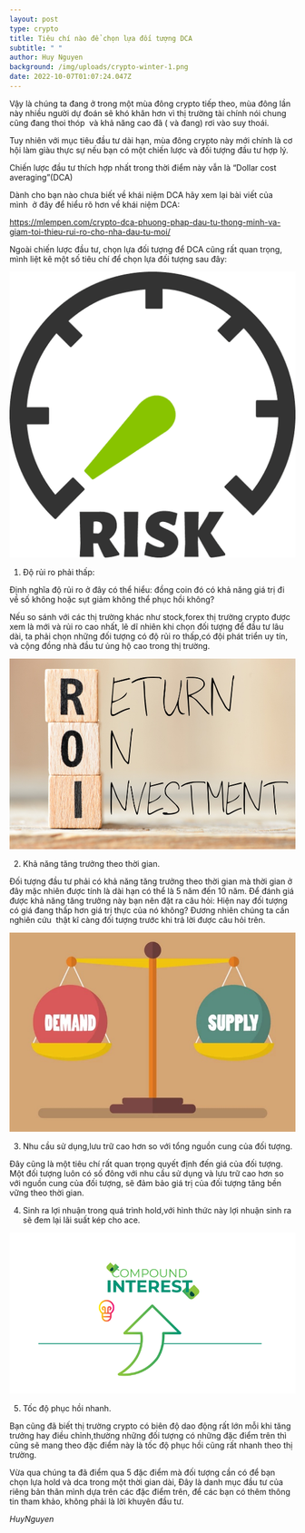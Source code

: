 ```yaml
---
layout: post
type: crypto
title: Tiêu chí nào để chọn lựa đối tượng DCA
subtitle: " "
author: Huy Nguyen
background: /img/uploads/crypto-winter-1.png
date: 2022-10-07T01:07:24.047Z
---
```

<!--StartFragment-->

Vậy là chúng ta đang ở trong một mùa đông crypto tiếp theo, mùa đông lần này nhiều người dự đoán sẽ khó khăn hơn vì thị trường tài chính nói chung cũng đang thoi thóp  và khả năng cao đã ( và đang) rơi vào suy thoái.

Tuy nhiên với mục tiêu đầu tư dài hạn, mùa đông crypto này mới chính là cơ hội làm giàu thực sự nếu bạn có một chiến lược và đối tượng đầu tư hợp lý.

Chiến lược đầu tư thích hợp nhất trong thời điểm này vẫn là “Dollar cost averaging”(DCA)

Dành cho bạn nào chưa biết về khái niệm DCA hãy xem lại bài viết của mình  ở đây để hiểu rõ hơn về khái niệm DCA:

https://mlempen.com/crypto-dca-phuong-phap-dau-tu-thong-minh-va-giam-toi-thieu-rui-ro-cho-nha-dau-tu-moi/

Ngoài chiến lược đầu tư, chọn lựa đối tượng để DCA cũng rất quan trọng, mình liệt kê một số tiêu chí để chọn lựa đối tượng sau đây:

![](/img/uploads/low-risk-icon.png)

1. Độ rủi ro phải thấp: 

Định nghĩa độ rủi ro ở đây có thể hiểu: đồng coin đó có khả năng giá trị đi về số không hoặc sụt giảm không thể phục hồi không?

Nếu so sánh với các thị trường khác như stock,forex thị trường crypto được xem là mới và rủi ro cao nhất, lẽ dĩ nhiên khi chọn đối tượng để đầu tư lâu dài, ta phải chọn những đối tượng có độ rủi ro thấp,có đội phát triển uy tín, và cộng đồng nhà đầu tư ủng hộ cao trong thị trường.

![](/img/uploads/2.jpg)

2. Khả năng tăng trưởng theo thời gian.

Đối tượng đầu tư phải có khả năng tăng trưởng theo thời gian mà thời gian ở đây mặc nhiên được tính là dài hạn có thể là 5 năm đến 10 năm. Để đánh giá được khả năng tăng trưởng này bạn nên đặt ra câu hỏi: Hiện nay đối tượng có giá đang thấp hơn giá trị thực của nó không? Đương nhiên chúng ta cần nghiên cứu  thật kĩ càng đối tượng trước khi trả lời được câu hỏi trên.

![](/img/uploads/demand-supply.jpg)

3. Nhu cầu sử dụng,lưu trữ cao hơn so với tổng nguồn cung của đối tượng.

Đây cũng là một tiêu chí rất quan trọng quyết định đến giá của đối tượng. Một đối tượng luôn có số đông với nhu cầu sử dụng và lưu trữ cao hơn so với nguồn cung của đối tượng, sẽ đảm bảo giá trị của đối tượng tăng bền vững theo thời gian.



4. Sinh ra lợi nhuận trong quá trình hold,với hình thức này lợi nhuận sinh ra sẽ đem lại lãi suất kép cho ace.

![](/img/uploads/the_power_of_compound_interest_article_banner.png)

5. Tốc độ phục hồi nhanh.

Bạn cũng đã biết thị trường crypto có biên độ dao động rất lớn mỗi khi tăng trưởng hay điều chỉnh,thường những đối tượng có những đặc điểm trên thì cũng sẽ mang theo đặc điểm này là tốc độ phục hồi cũng rất nhanh theo thị trường. 



Vừa qua chúng ta đã điểm qua 5 đặc điểm mà đối tượng cần có để bạn chọn lựa hold và dca trong một thời gian dài, Đây là danh mục đầu tư của riêng bản thân mình dựa trên các đặc điểm trên, để các bạn có thêm thông tin tham khảo, không phải là lời khuyên đầu tư.

*H﻿uyNguyen*

<!--EndFragment-->